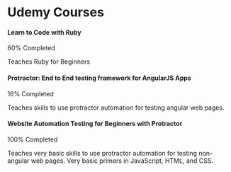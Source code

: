 # Udemy Courses

#### Learn to Code with Ruby
60% Completed

Teaches Ruby for Beginners

#### Protractor: End to End testing framework for AngularJS Apps
16% Completed

Teaches skills to use protractor automation for testing angular web pages.

#### Website Automation Testing for Beginners with Protractor
100% Completed

Teaches very basic skills to use protractor automation for testing non-angular web pages.  Very basic primers in JavaScript, HTML, and CSS.
